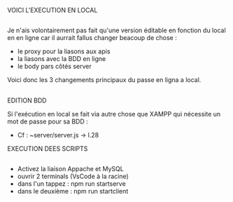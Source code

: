 VOICI L'EXECUTION EN LOCAL

##

Je n'ais volontairement pas fait qu'une version éditable en fonction du local en en ligne car il aurrait fallus changer beacoup de chose :

- le proxy pour la liasons aux apis
- la liasons avec la BDD en ligne
- le body pars côtés server

Voici donc les 3 changements principaux du passe en ligna a local.

##

EDITION BDD

Si l'exécution en local se fait via autre chose que XAMPP qui nécessite un mot de passe pour sa BDD :

- Cf : ~server/server.js -> l.28

EXECUTION DEES SCRIPTS

##

- Activez la liaison Appache et MySQL 
- ouvrir 2 terminals (VsCode à la racine) 
- dans l'un tappez : npm run startserve
- dans le deuxième : npm run startclient
